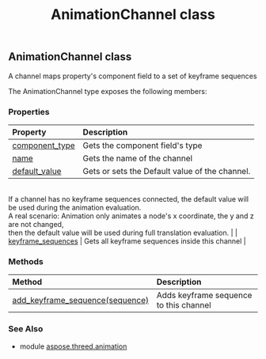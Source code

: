 ﻿---
title: AnimationChannel class
second_title: Aspose.3D for Python via .NET API References
description: 
type: docs
weight: 10
url: /python-net/aspose.threed.animation/animationchannel/
is_root: false
---

## AnimationChannel class

A channel maps property's component field to a set of keyframe sequences



The AnimationChannel type exposes the following members:

### Properties
| Property | Description |
| :- | :- |
| [component_type](/3d/python-net/aspose.threed.animation/animationchannel/component_type) | Gets the component field's type |
| [name](/3d/python-net/aspose.threed.animation/animationchannel/name) | Gets the name of the channel |
| [default_value](/3d/python-net/aspose.threed.animation/animationchannel/default_value) | Gets or sets the Default value of the channel.<br/>If a channel has no keyframe sequences connected, the default value will be used during the animation evaluation.<br/>A real scenario: Animation only animates a node's x coordinate, the y and z are not changed, <br/>then the default value will be used during full translation evaluation. |
| [keyframe_sequences](/3d/python-net/aspose.threed.animation/animationchannel/keyframe_sequences) | Gets all keyframe sequences inside this channel |


### Methods
| Method | Description |
| :- | :- |
| [add_keyframe_sequence(sequence)](/3d/python-net/aspose.threed.animation/animationchannel/add_keyframe_sequence/#KeyframeSequence) | Adds keyframe sequence to this channel |



### See Also
* module [aspose.threed.animation](..)
